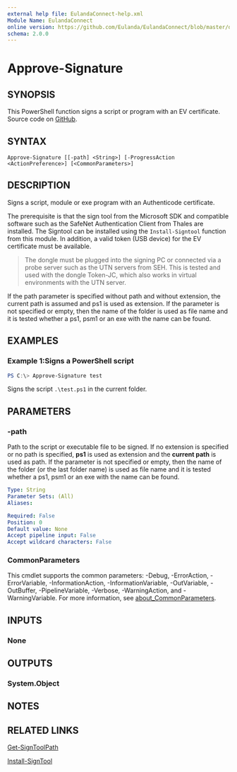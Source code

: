 ```yaml
---
external help file: EulandaConnect-help.xml
Module Name: EulandaConnect
online version: https://github.com/Eulanda/EulandaConnect/blob/master/docs/Approve-Signature.md
schema: 2.0.0
---
```


# Approve-Signature

## SYNOPSIS
This PowerShell function signs a script or program with an EV certificate. Source code on [GitHub](https://github.com/Eulanda/EulandaConnect/blob/master/source/public/Approve-Signature.ps1).

## SYNTAX

```
Approve-Signature [[-path] <String>] [-ProgressAction <ActionPreference>] [<CommonParameters>]
```

## DESCRIPTION
Signs a script, module or exe program with an Authenticode certificate. 

The prerequisite is that the sign tool from the Microsoft SDK and compatible software such as the SafeNet Authentication Client from Thales are installed. The Signtool can be installed using the `Install-Signtool` function from this module. In addition, a valid token (USB device) for the EV certificate must be available. 

> The dongle must be plugged into the signing PC or connected via a probe server such as the UTN servers from SEH. This is tested and used with the dongle Token-JC, which also works in virtual environments with the UTN server.

If the path parameter is specified without path and without extension, the current path is assumed and ps1 is used as extension.  If the parameter is not specified or empty, then the name of the folder is used as file name and it is tested whether a ps1, psm1 or an exe with the name can be found. 

## EXAMPLES

### Example 1:Signs a PowerShell script
```powershell
PS C:\> Approve-Signature test
```

Signs the script `.\test.ps1` in the current folder.

## PARAMETERS

### -path
Path to the script or executable file to be signed. If no extension is specified or no path is specified, **ps1** is used as extension and the **current path** is used as path. If the parameter is not specified or empty, then the name of the folder (or the last folder name) is used as file name and it is tested whether a ps1, psm1 or an exe with the name can be found. 

```yaml
Type: String
Parameter Sets: (All)
Aliases:

Required: False
Position: 0
Default value: None
Accept pipeline input: False
Accept wildcard characters: False
```


### CommonParameters
This cmdlet supports the common parameters: -Debug, -ErrorAction, -ErrorVariable, -InformationAction, -InformationVariable, -OutVariable, -OutBuffer, -PipelineVariable, -Verbose, -WarningAction, and -WarningVariable. For more information, see [about_CommonParameters](http://go.microsoft.com/fwlink/?LinkID=113216).

## INPUTS

### None

## OUTPUTS

### System.Object
## NOTES

## RELATED LINKS

[Get-SignToolPath](../functions/Get-SignToolPath.md)

[Install-SignTool](../functions/Install-SignTool.md)




